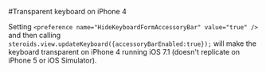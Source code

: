 #Transparent keyboard on iPhone 4

Setting `<preference name="HideKeyboardFormAccessoryBar" value="true" />` and then calling     `steroids.view.updateKeyboard({accessoryBarEnabled:true});` will make the keyboard transparent on iPhone 4 running iOS 7.1 (doesn't replicate on iPhone 5 or iOS Simulator).

